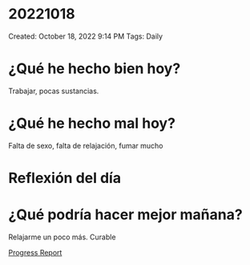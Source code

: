 # 20221018

Created: October 18, 2022 9:14 PM
Tags: Daily

# ¿Qué he hecho bien hoy?

Trabajar, pocas sustancias.

# ¿Qué he hecho mal hoy?

Falta de sexo, falta de relajación, fumar mucho

# Reflexión del día

# ¿Qué podría hacer mejor mañana?

Relajarme un poco más. Curable

[Progress Report](Progress%20Report%2014bbd9609acc4700b4a4ff6ee5133208.md)